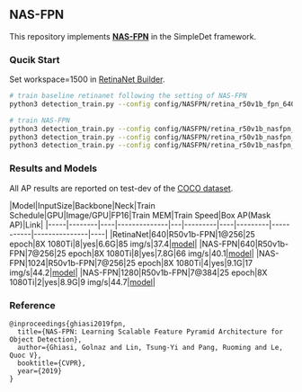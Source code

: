 ## NAS-FPN

This repository implements [**NAS-FPN**](https://arxiv.org/abs/1904.07392) in the SimpleDet framework.

### Qucik Start
Set workspace=1500 in [RetinaNet Builder](https://github.com/TuSimple/simpledet/blob/master/models/retinanet/builder.py#L295).

```bash
# train baseline retinanet following the setting of NAS-FPN
python3 detection_train.py --config config/NASFPN/retina_r50v1b_fpn_640_1@256_25epoch.py

# train NAS-FPN
python3 detection_train.py --config config/NASFPN/retina_r50v1b_nasfpn_640_7@256_25epoch.py
python3 detection_train.py --config config/NASFPN/retina_r50v1b_nasfpn_1024_7@256_25epoch.py
python3 detection_train.py --config config/NASFPN/retina_r50v1b_nasfpn_1280_7@384_25epoch.py
```

### Results and Models
All AP results are reported on test-dev of the [COCO dataset](http://cocodataset.org).

|Model|InputSize|Backbone|Neck|Train Schedule|GPU|Image/GPU|FP16|Train MEM|Train Speed|Box AP(Mask AP)|Link|
|-----|--------|----|--------------|---|---------|----|---------|-----------|---------------|----|
|RetinaNet|640|R50v1b-FPN|1@256|25 epoch|8X 1080Ti|8|yes|6.6G|85 img/s|37.4|[model](https://simpledet-model.oss-cn-beijing.aliyuncs.com/retina_r50v1b_fpn_640640_25epoch.zip)|
|NAS-FPN|640|R50v1b-FPN|7@256|25 epoch|8X 1080Ti|8|yes|7.8G|66 img/s|40.1|[model](https://simpledet-model.oss-cn-beijing.aliyuncs.com/retina_r50v1b_nasfpn_640640_25epoch.zip)|
|NAS-FPN|1024|R50v1b-FPN|7@256|25 epoch|8X 1080Ti|4|yes|9.1G|17 img/s|44.2|[model](http://simpledet.alarge.space:1234/?/retina_r50v1b_nasfpn_1024_7%40256_25epoch.zip)|
|NAS-FPN|1280|R50v1b-FPN|7@384|25 epoch|8X 1080Ti|2|yes|8.9G|9 img/s|44.7|[model](http://simpledet.alarge.space:1234/?/retina_r50v1b_nasfpn_1280_7%40384_25epoch.zip)|

### Reference
```
@inproceedings{ghiasi2019fpn,
  title={NAS-FPN: Learning Scalable Feature Pyramid Architecture for Object Detection},
  author={Ghiasi, Golnaz and Lin, Tsung-Yi and Pang, Ruoming and Le, Quoc V},
  booktitle={CVPR},
  year={2019}
}
```
